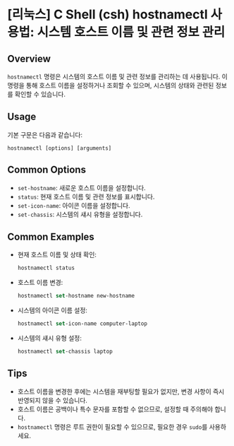 # [리눅스] C Shell (csh) hostnamectl 사용법: 시스템 호스트 이름 및 관련 정보 관리

## Overview
`hostnamectl` 명령은 시스템의 호스트 이름 및 관련 정보를 관리하는 데 사용됩니다. 이 명령을 통해 호스트 이름을 설정하거나 조회할 수 있으며, 시스템의 상태와 관련된 정보를 확인할 수 있습니다.

## Usage
기본 구문은 다음과 같습니다:
```
hostnamectl [options] [arguments]
```

## Common Options
- `set-hostname`: 새로운 호스트 이름을 설정합니다.
- `status`: 현재 호스트 이름 및 관련 정보를 표시합니다.
- `set-icon-name`: 아이콘 이름을 설정합니다.
- `set-chassis`: 시스템의 섀시 유형을 설정합니다.

## Common Examples
- 현재 호스트 이름 및 상태 확인:
  ```csh
  hostnamectl status
  ```

- 호스트 이름 변경:
  ```csh
  hostnamectl set-hostname new-hostname
  ```

- 시스템의 아이콘 이름 설정:
  ```csh
  hostnamectl set-icon-name computer-laptop
  ```

- 시스템의 섀시 유형 설정:
  ```csh
  hostnamectl set-chassis laptop
  ```

## Tips
- 호스트 이름을 변경한 후에는 시스템을 재부팅할 필요가 없지만, 변경 사항이 즉시 반영되지 않을 수 있습니다.
- 호스트 이름은 공백이나 특수 문자를 포함할 수 없으므로, 설정할 때 주의해야 합니다.
- `hostnamectl` 명령은 루트 권한이 필요할 수 있으므로, 필요한 경우 `sudo`를 사용하세요.